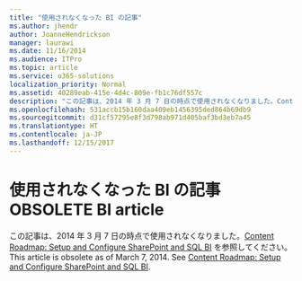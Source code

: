```yaml
---
title: "使用されなくなった BI の記事"
ms.author: jhendr
author: JoanneHendrickson
manager: laurawi
ms.date: 11/16/2014
ms.audience: ITPro
ms.topic: article
ms.service: o365-solutions
localization_priority: Normal
ms.assetid: 40289eab-415e-4d4c-809e-fb1c76df557c
description: "この記事は、2014 年 3 月 7 日の時点で使用されなくなりました。Content Roadmap: Setup and Configure SharePoint and SQL BI を参照してください。"
ms.openlocfilehash: 531accb15b160daa409eb1456395ded864b69db9
ms.sourcegitcommit: d31cf57295e8f3d798ab971d405baf3bd3eb7a45
ms.translationtype: HT
ms.contentlocale: ja-JP
ms.lasthandoff: 12/15/2017
---
```

# <a name="obsolete-bi-article"></a><span data-ttu-id="4ea3e-104">使用されなくなった BI の記事</span><span class="sxs-lookup"><span data-stu-id="4ea3e-104">OBSOLETE BI article</span></span>

<span data-ttu-id="4ea3e-p102">この記事は、2014 年 3 月 7 日の時点で使用されなくなりました。[Content Roadmap: Setup and Configure SharePoint and SQL BI](http://technet.microsoft.com/library/a470e75a-2817-42b3-85fd-c76060c13406.aspx) を参照してください。</span><span class="sxs-lookup"><span data-stu-id="4ea3e-p102">This article is obsolete as of March 7, 2014. See [Content Roadmap: Setup and Configure SharePoint and SQL BI](http://technet.microsoft.com/library/a470e75a-2817-42b3-85fd-c76060c13406.aspx).</span></span>
  

